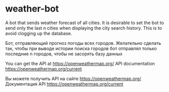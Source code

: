 # weather-bot
A bot that sends weather forecast of all cities. It is desirable to set the bot to send only the last n cities when displaying the city search history. This is to avoid clogging up the database.

Бот, отправляющий прогноз погоды всех городов. Желательно сделать так, чтобы при выводе истории поиска городов бот отправлял только последние n городов, чтобы не засорять базу данных

You can get the API at https://openweathermap.org/
API documentation https://openweathermap.org/current

Вы можете получить API на сайте https://openweathermap.org/
Документация API https://openweathermap.org/current
